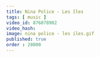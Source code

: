 ```yaml
---
title: Nina Police - Les îles
tags: [ music ]
video_id: 876878902
video_hash: 
image: nina police - les iles.gif
published: true
order : 28000
---
```

